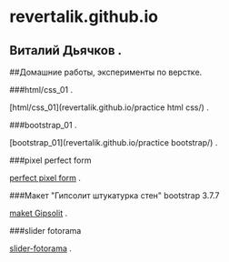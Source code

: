 # revertalik.github.io
## Виталий Дьячков . 
##Домашние работы, эксперименты по верстке.  

###html/css_01 . 

[html/css_01](revertalik.github.io/practice html css/) . 

###bootstrap_01 . 

[bootstrap_01](revertalik.github.io/practice bootstrap/) .

###pixel perfect form

[perfect pixel form](revertalik.github.io/perfectpixelform/src/) . 

###Макет "Гипсолит штукатурка стен" bootstrap 3.7.7

[maket Gipsolit](revertalik.github.io/github/src/) . 

###slider fotorama

[slider-fotorama](revertalik.github.io/slider/) . 
